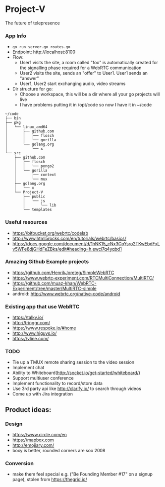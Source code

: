 Project-V
=========

The future of telepresence
### App Info
* `go run server.go routes.go`
* Endpoint: http://localhost:8100
* Flow:
  -  User1 visits the site, a room called "foo"
     is automatically created for the signalling
     phase required for a WebRTC communication
  -  User2 visits the site, sends an "offer" to
     User1. User1 sends an "answer"
  -  User1, User2 start exchanging audio, video streams
* Dir structure for go:
  - Choose a workspace, this will be a dir where all your go projects will live
  - I have problems putting it in /opt/code so now I have it in ~/code
```
~/code
├── bin
├── pkg
│   └── linux_amd64
│       ├── github.com
│       │   ├── flosch
│       │   └── gorilla
│       └── golang.org
│           └── x
└── src
    ├── github.com
    │   ├── flosch
    │   │   └── pongo2
    │   └── gorilla
    │       ├── context
    │       └── mux
    ├── golang.org
    │   └── x
    └── Project-V
        ├── public
        │   └── js
        │       └── lib
        └── templates
```


### Useful resources
* https://bitbucket.org/webrtc/codelab
* http://www.html5rocks.com/en/tutorials/webrtc/basics/
* https://docs.google.com/document/d/1hNK15_cNx3CpYsro2TKwEbdFxLv5WFe8djGHdFeZBks/edit#heading=h.ewci7q4yqbd1

### Amazing Github Example projects
* https://github.com/HenrikJoreteg/SimpleWebRTC
* https://www.webrtc-experiment.com/RTCMultiConnection/MultiRTC/
* https://github.com/muaz-khan/WebRTC-Experiment/tree/master/MultiRTC-simple
* android: http://www.webrtc.org/native-code/android

### Existing app that use WebRTC
* https://talky.io/
* http://tringgr.com/
* https://www.respoke.io/#home
* http://www.higuys.io/
* https://vline.com/

### TODO
* Tie up a TMUX remote sharing session to the video session
* Implement chat
* Ability to Whiteboard(http://socket.io/get-started/whiteboard/)
* Support multiuser conference
* Implement functionality to record/store data
* Use 3rd party api like http://clarify.io/ to search through videos
* Come up with Jira integration

## Product ideas:

### Design
* https://www.circle.com/en
* https://mapbox.com
* http://emojiary.com/
* boxy is better, rounded corners are soo 2008

### Conversion
* make them feel special e.g. ("Be Founding Member #17" on a signup page), stolen from https://thegrid.io/

